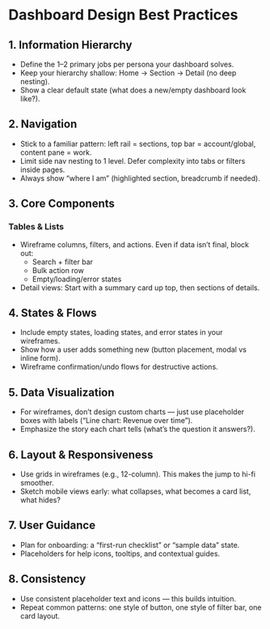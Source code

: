 # Dashboard Design Best Practices

## 1. Information Hierarchy

- Define the 1–2 primary jobs per persona your dashboard solves.
- Keep your hierarchy shallow: Home → Section → Detail (no deep nesting).
- Show a clear default state (what does a new/empty dashboard look like?).

## 2. Navigation

- Stick to a familiar pattern: left rail = sections, top bar = account/global, content pane = work.
- Limit side nav nesting to 1 level. Defer complexity into tabs or filters inside pages.
- Always show “where I am” (highlighted section, breadcrumb if needed).

## 3. Core Components

### Tables & Lists
- Wireframe columns, filters, and actions. Even if data isn’t final, block out:
  - Search + filter bar
  - Bulk action row
  - Empty/loading/error states
- Detail views: Start with a summary card up top, then sections of details.

## 4. States & Flows

- Include empty states, loading states, and error states in your wireframes.
- Show how a user adds something new (button placement, modal vs inline form).
- Wireframe confirmation/undo flows for destructive actions.

## 5. Data Visualization

- For wireframes, don’t design custom charts — just use placeholder boxes with labels (“Line chart: Revenue over time”).
- Emphasize the story each chart tells (what’s the question it answers?).

## 6. Layout & Responsiveness

- Use grids in wireframes (e.g., 12-column). This makes the jump to hi-fi smoother.
- Sketch mobile views early: what collapses, what becomes a card list, what hides?

## 7. User Guidance

- Plan for onboarding: a “first-run checklist” or “sample data” state.
- Placeholders for help icons, tooltips, and contextual guides.

## 8. Consistency

- Use consistent placeholder text and icons — this builds intuition.
- Repeat common patterns: one style of button, one style of filter bar, one card layout.
